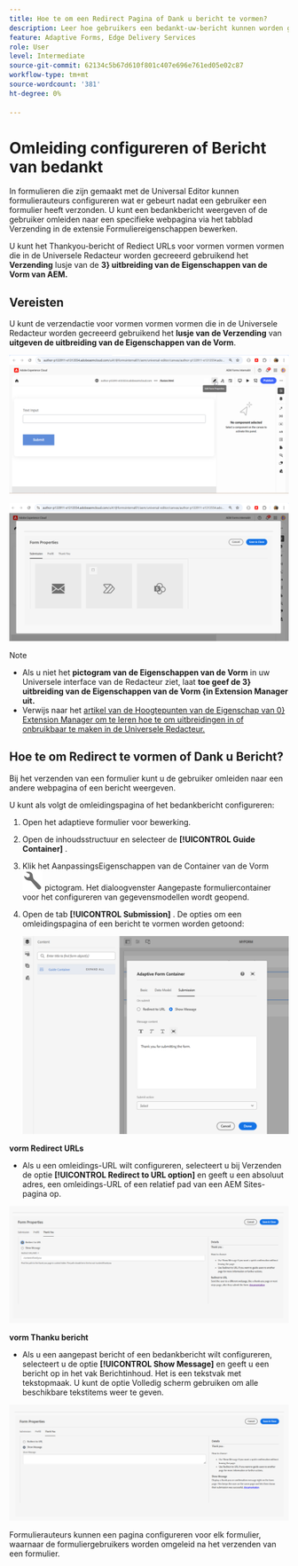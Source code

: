 ```yaml
---
title: Hoe te om een Redirect Pagina of Dank u bericht te vormen?
description: Leer hoe gebruikers een bedankt-uw-bericht kunnen worden getoond of aan een webpagina kunnen worden opnieuw gericht die de vormauteurs kunnen vormen terwijl het creëren van het formulier.
feature: Adaptive Forms, Edge Delivery Services
role: User
level: Intermediate
source-git-commit: 62134c5b67d610f801c407e696e761ed05e02c87
workflow-type: tm+mt
source-wordcount: '381'
ht-degree: 0%

---
```


# Omleiding configureren of Bericht van bedankt

In formulieren die zijn gemaakt met de Universal Editor kunnen formulierauteurs configureren wat er gebeurt nadat een gebruiker een formulier heeft verzonden. U kunt een bedankbericht weergeven of de gebruiker omleiden naar een specifieke webpagina via het tabblad Verzending in de extensie Formuliereigenschappen bewerken.

U kunt het Thankyou-bericht of Rediect URLs voor vormen vormen vormen die in de Universele Redacteur worden gecreeerd gebruikend het **Verzending** lusje van de **3&rbrace; uitbreiding van de Eigenschappen van de Vorm van AEM.**

## Vereisten

U kunt de verzendactie voor vormen vormen vormen die in de Universele Redacteur worden gecreeerd gebruikend het **lusje van de Verzending** van **uitgeven de uitbreiding van de Eigenschappen van de Vorm**.

![ de eigenschappen van de Vorm pictogram ](/help/forms/assets/ue-form-properties-icon.png)

![ Universele Eigenschappen van de Vorm van de Redacteur ](/help/forms/assets/ue-form-properties.png)

>[!NOTE]
>
>* Als u niet het **pictogram van de Eigenschappen van de Vorm** in uw Universele interface van de Redacteur ziet, laat **toe geef de 3&rbrace; uitbreiding van de Eigenschappen van de Vorm &lbrace;in Extension Manager uit.**
>* Verwijs naar het [ artikel van de Hoogtepunten van de Eigenschap van 0&rbrace; Extension Manager om te leren hoe te om uitbreidingen in of onbruikbaar te maken in de Universele Redacteur.](https://developer.adobe.com/uix/docs/extension-manager/feature-highlights/#enablingdisabling-extensions)

## Hoe te om Redirect te vormen of Dank u Bericht?

Bij het verzenden van een formulier kunt u de gebruiker omleiden naar een andere webpagina of een bericht weergeven.

U kunt als volgt de omleidingspagina of het bedankbericht configureren:

1. Open het adaptieve formulier voor bewerking.
1. Open de inhoudsstructuur en selecteer de **[!UICONTROL Guide Container]** .
1. Klik het AanpassingsEigenschappen van de Container van de Vorm ![ AanpassingsContainer eigenschappen ](/help/forms/assets/configure-icon.svg) pictogram. Het dialoogvenster Aangepaste formuliercontainer voor het configureren van gegevensmodellen wordt geopend.
1. Open de tab **[!UICONTROL Submission]** . De opties om een omleidingspagina of een bericht te vormen worden getoond:

   ![ de dialoog van de Verzending van de Contaner van de Gids om een omleidingspagina of een bericht te vormen ](/help/forms/assets/adaptive-forms-core-components-redirect-page-or-thank-you-message.png)

**vorm Redirect URLs**

* Als u een omleidings-URL wilt configureren, selecteert u bij Verzenden de optie **[!UICONTROL Redirect to URL option]** en geeft u een absoluut adres, een omleidings-URL of een relatief pad van een AEM Sites-pagina op.

![ redirect ](/help/edge/docs/forms/universal-editor/assets/redirect-ue.png)

**vorm Thanku bericht**

* Als u een aangepast bericht of een bedankbericht wilt configureren, selecteert u de optie **[!UICONTROL Show Message]** en geeft u een bericht op in het vak Berichtinhoud. Het is een tekstvak met tekstopmaak. U kunt de optie Volledig scherm gebruiken om alle beschikbare tekstitems weer te geven.

![ bedankt ](/help/edge/docs/forms/universal-editor/assets/thankyou-ue.png)

Formulierauteurs kunnen een pagina configureren voor elk formulier, waarnaar de formuliergebruikers worden omgeleid na het verzenden van een formulier.
